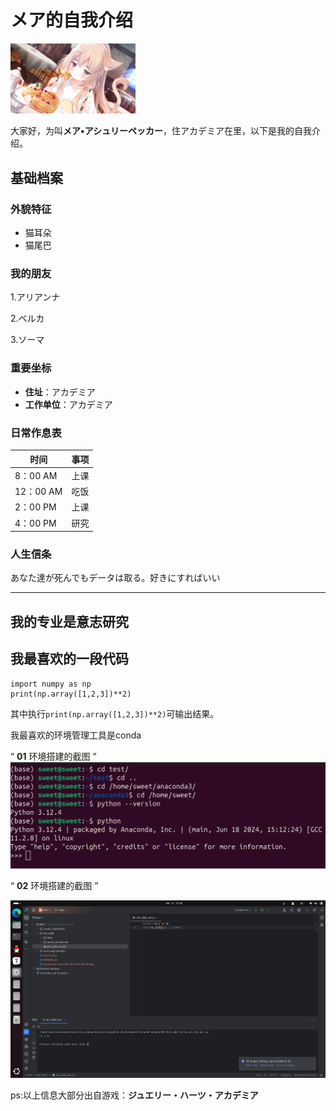 # メア的自我介绍

<img src="image/1.png" width="200" />

大家好，为叫**メア•アシュリーペッカー**，住アカデミア在里，以下是我的自我介绍。

## 基础档案

### 外貌特征
- 猫耳朵
- 猫尾巴

### 我的朋友

1.アリアンナ

2.ベルカ

3.ソーマ

### 重要坐标

- **住址**：アカデミア
- **工作单位**：アカデミア

### 日常作息表

| 时间      | 事项 |
| --------- | ---- |
| 8：00 AM  | 上课 |
| 12：00 AM | 吃饭 |
| 2：00 PM  | 上课 |
| 4：00 PM  | 研究 |

### 人生信条

あなた達が死んでもデータは取る。好きにすればいい

---

## 我的专业是意志研究

## 我最喜欢的一段代码

```
import numpy as np
print(np.array([1,2,3])**2)
```

其中执行`print(np.array([1,2,3])**2)`可输出结果。

我最喜欢的环境管理工具是conda

“ **01** 环境搭建的截图 ” <img src="image/2.png" width="800" />

“ **02** 环境搭建的截图 ”

<img src="image/3.png" width="800" />



ps:以上信息大部分出自游戏：**ジュエリー・ハーツ・アカデミア**
